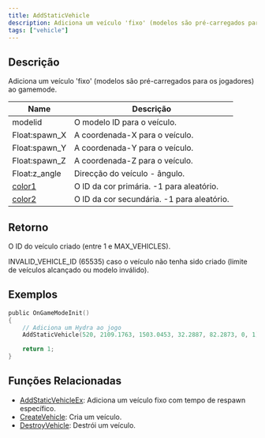 ```yaml
---
title: AddStaticVehicle
description: Adiciona um veículo 'fixo' (modelos são pré-carregados para os jogadores) ao gamemode.  
tags: ["vehicle"]
---
```


## Descrição

Adiciona um veículo 'fixo' (modelos são pré-carregados para os jogadores) ao gamemode.  

| Name                                     | Descrição                            |
| ---------------------------------------- | -------------------------------------- |
| modelid                                  | O modelo ID para o veículo.                |
| Float:spawn_X                            | A coordenada-X para o veículo.             |
| Float:spawn_Y                            | A coordenada-Y para o veículo.             |
| Float:spawn_Z                            | A coordenada-Z para o veículo.             |
| Float:z_angle                            | Direcção do veículo - ângulo.              |
| [color1](../resources/vehiclecolorid.md) | O ID da cor primária. -1 para aleatório.   |
| [color2](../resources/vehiclecolorid.md) | O ID da cor secundária. -1 para aleatório. |

## Retorno

O ID do veículo criado (entre 1 e MAX_VEHICLES).

INVALID_VEHICLE_ID (65535) caso o veículo não tenha sido criado (limite de veículos alcançado ou modelo inválido). 

## Exemplos

```c
public OnGameModeInit()
{
    // Adiciona um Hydra ao jogo
    AddStaticVehicle(520, 2109.1763, 1503.0453, 32.2887, 82.2873, 0, 1);

    return 1;
}
```

## Funções Relacionadas

- [AddStaticVehicleEx](AddStaticVehicleEx.md): Adiciona um veículo fixo com tempo de respawn específico.
- [CreateVehicle](CreateVehicle.md): Cria um veículo.
- [DestroyVehicle](DestroyVehicle.md): Destrói um veículo.
